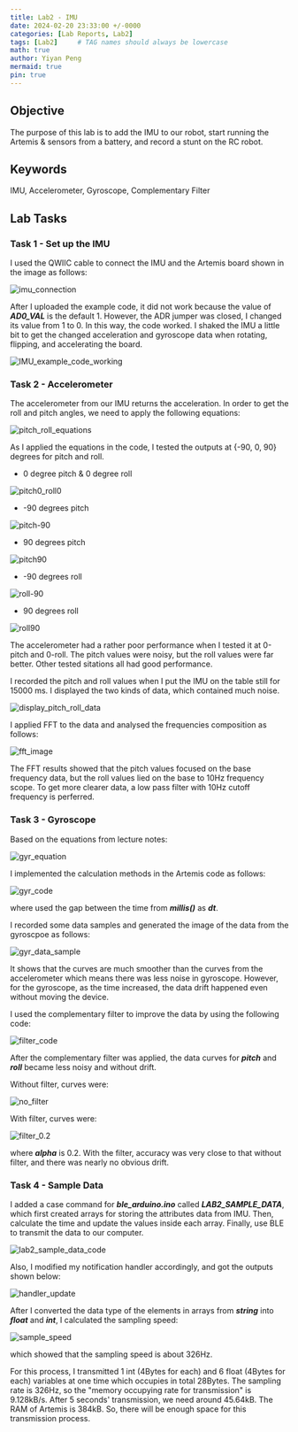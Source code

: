 ```yaml
---
title: Lab2 - IMU
date: 2024-02-20 23:33:00 +/-0000
categories: [Lab Reports, Lab2]
tags: [Lab2]     # TAG names should always be lowercase
math: true
author: Yiyan Peng
mermaid: true
pin: true
---
```

## Objective

The purpose of this lab is to add the IMU to our robot, start running the Artemis & sensors from a battery, and record a stunt on the RC robot.

## Keywords

IMU, Accelerometer, Gyroscope, Complementary Filter

## Lab Tasks

### Task 1 - Set up the IMU

I used the QWIIC cable to connect the IMU and the Artemis board shown in the image as follows:

![imu_connection](/Fast-Robots/assets/images/lab2/imu_connection.JPG "imu_connection")

After I uploaded the example code, it did not work because the value of ***AD0_VAL*** is the default 1. However, the ADR jumper was closed, I changed its value from 1 to 0. In this way, the code worked. I shaked the IMU a little bit to get the changed acceleration and gyroscope data when rotating, flipping, and accelerating the board.

![IMU_example_code_working](/Fast-Robots/assets/images/lab2/IMU_example_code_working.png "IMU_example_code_working")

### Task 2 - Accelerometer

The accelerometer from our IMU returns the acceleration. In order to get the roll and pitch angles, we need to apply the following equations:

![pitch_roll_equations](/Fast-Robots/assets/images/lab2/pitch_roll_equations.png "pitch_roll_equations")

As I applied the equations in the code, I tested the outputs at {-90, 0, 90} degrees for pitch and roll.

* 0 degree pitch & 0 degree roll

![pitch0_roll0](/Fast-Robots/assets/images/lab2/pitch0_roll0.png "pitch0_roll0")

* -90 degrees pitch

![pitch-90](/Fast-Robots/assets/images/lab2/pitch-90.png "pitch-90")

* 90 degrees pitch

![pitch90](/Fast-Robots/assets/images/lab2/pitch90.png "pitch90")

* -90 degrees roll

![roll-90](/Fast-Robots/assets/images/lab2/roll-90.png "roll-90")

* 90 degrees roll

![roll90](/Fast-Robots/assets/images/lab2/roll90.png "roll90")

The accelerometer had a rather poor performance when I tested it at 0-pitch and 0-roll. The pitch values were noisy, but the roll values were far better. Other tested sitations all had good performance.

I recorded the pitch and roll values when I put the IMU on the table still for 15000 ms. I displayed the two kinds of data, which contained much noise.

![display_pitch_roll_data](/Fast-Robots/assets/images/lab2/display_pitch_roll_data.png "display_pitch_roll_data")

I applied FFT to the data and analysed the frequencies composition as follows:

![fft_image](/Fast-Robots/assets/images/lab2/fft_image.png "fft_image")

The FFT results showed that the pitch values focused on the base frequency data, but the roll values lied on the base to 10Hz frequency scope. To get more clearer data, a low pass filter with 10Hz cutoff frequency is perferred.

### Task 3 - Gyroscope

Based on the equations from lecture notes:

![gyr_equation](/Fast-Robots/assets/images/lab2/gyr_equation.png "gyr_equation")

I implemented the calculation methods in the Artemis code as follows:

![gyr_code](/Fast-Robots/assets/images/lab2/gyr_code.png "gyr_code")

where used the gap between the time from ***millis()*** as ***dt***.

I recorded some data samples and generated the image of the data from the gyroscpoe as follows:

![gyr_data_sample](/Fast-Robots/assets/images/lab2/gyr_data_sample.png "gyr_data_sample")

It shows that the curves are much smoother than the curves from the accelerometer which means there was less noise in gyroscope. However, for the gyroscope, as the time increased, the data drift happened even without moving the device.

I used the complementary filter to improve the data by using the following code:

![filter_code](/Fast-Robots/assets/images/lab2/filter_code.png "filter_code")

After the complementary filter was applied, the data curves for ***pitch*** and ***roll*** became less noisy and without drift.

Without filter, curves were:

![no_filter](/Fast-Robots/assets/images/lab2/no_filter.png "no_filter")

With filter, curves were:

![filter_0.2](/Fast-Robots/assets/images/lab2/filter_0.2.png "filter_0.2")

where ***alpha*** is 0.2. With the filter, accuracy was very close to that without filter, and there was nearly no obvious drift.

### Task 4 - Sample Data

I added a case command for ***ble_arduino.ino*** called ***LAB2_SAMPLE_DATA***, which first created arrays for storing the attributes data from IMU. Then, calculate the time and update the values inside each array. Finally, use BLE to transmit the data to our computer.

![lab2_sample_data_code](/Fast-Robots/assets/images/lab2/lab2_sample_data_code.png "lab2_sample_data_code")

Also, I modified my notification handler accordingly, and got the outputs shown below:

![handler_update](/Fast-Robots/assets/images/lab2/handler_update.png "handler_update")

After I converted the data type of the elements in arrays from ***string*** into ***float*** and ***int***, I calculated the sampling speed:

![sample_speed](/Fast-Robots/assets/images/lab2/sample_speed.png "sample_speed")

which showed that the sampling speed is about 326Hz.

For this process, I transmitted 1 int (4Bytes for each) and 6 float (4Bytes for each) variables at one time which occupies in total 28Bytes. The sampling rate is 326Hz, so the "memory occupying rate for transmission" is 9.128kB/s. After 5 seconds' transmission, we need around 45.64kB. The RAM of Artemis is 384kB. So, there will be enough space for this transmission process.
